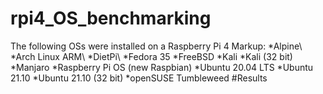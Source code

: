 # rpi4_OS_benchmarking
The following OSs were installed on a Raspberry Pi 4
Markup: *Alpine\\
*Arch Linux ARM\\
*DietPi\\
*Fedora 35
*FreeBSD
*Kali
*Kali (32 bit)
*Manjaro
*Raspberry Pi OS (new Raspbian)
*Ubuntu 20.04 LTS
*Ubuntu 21.10
*Ubuntu 21.10 (32 bit)
*openSUSE Tumbleweed
#Results

